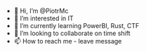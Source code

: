 - 👋 Hi, I’m @PiotrMc
- 👀 I’m interested in IT
- 🌱 I’m currently learning PowerBI, Rust, CTF
- 💞️ I’m looking to collaborate on time shift
- 📫 How to reach me - leave message

<!---
PiotrMc/PiotrMc is a ✨ special ✨ repository because its `README.md` (this file) appears on your GitHub profile.
You can click the Preview link to take a look at your changes.
--->
